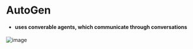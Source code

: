 # AutoGen
- #### uses converable agents, which communicate through conversations

![image](https://github.com/user-attachments/assets/bcdf8445-215c-4f80-b6a0-d82e0d6bbb3a)

